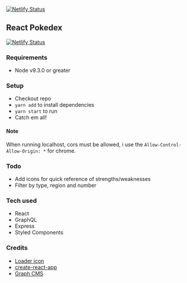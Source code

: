 
[![Netlify Status](https://api.netlify.com/api/v1/badges/10196c94-1a5b-480c-b8bc-7debbe0b7c2f/deploy-status)](https://app.netlify.com/sites/pokehelper/deploys)

## React Pokedex

[![Netlify Status](https://api.netlify.com/api/v1/badges/10196c94-1a5b-480c-b8bc-7debbe0b7c2f/deploy-status)](https://app.netlify.com/sites/pokehelper/deploys)

### Requirements

- Node v9.3.0 or greater

### Setup

- Checkout repo
- `yarn add` to install dependencies
- `yarn start` to run
- Catch em all!

#### Note

When running localhost, cors must be allowed, i use the `Allow-Control-Allow-Origin: *` for chrome.

### Todo

- Add icons for quick reference of strengths/weaknesses
- Filter by type, region and number

### Tech used

- React
- GraphQL
- Express
- Styled Components

### Credits

- [Loader icon](https://commons.wikimedia.org/wiki/File:Pok%C3%A9_Ball_icon.svg)
- [create-react-app](https://github.com/facebook/create-react-app)
- [Graph CMS](http://app.graphcms.com)
